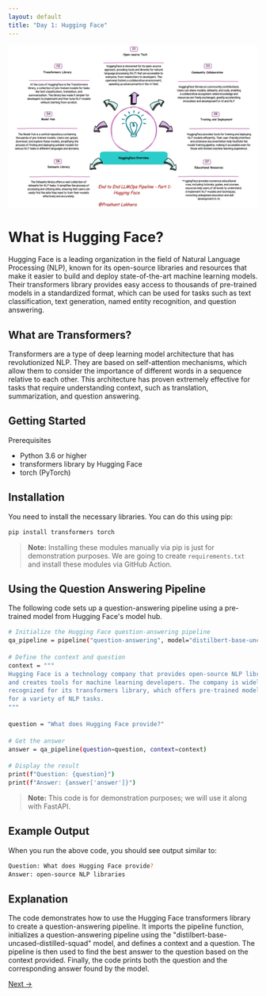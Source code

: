 ```yaml
---
layout: default
title: "Day 1: Hugging Face"
---
```


![Hugging Face](img/hugging-face.jpg)

# What is Hugging Face?

Hugging Face is a leading organization in the field of Natural Language Processing (NLP), known for its open-source libraries and resources that make it easier to build and deploy state-of-the-art machine learning models. Their transformers library provides easy access to thousands of pre-trained models in a standardized format, which can be used for tasks such as text classification, text generation, named entity recognition, and question answering.

## What are Transformers?

Transformers are a type of deep learning model architecture that has revolutionized NLP. They are based on self-attention mechanisms, which allow them to consider the importance of different words in a sequence relative to each other. This architecture has proven extremely effective for tasks that require understanding context, such as translation, summarization, and question answering.

## Getting Started
Prerequisites
* Python 3.6 or higher
* transformers library by Hugging Face
* torch (PyTorch)

## Installation
You need to install the necessary libraries. You can do this using pip:
```bash
pip install transformers torch
```
> **Note:** Installing these modules manually via pip is just for demonstration purposes. We are going to create `requirements.txt` and install these modules via GitHub Action.


## Using the Question Answering Pipeline
The following code sets up a question-answering pipeline using a pre-trained model from Hugging Face's model hub.

```bash
# Initialize the Hugging Face question-answering pipeline
qa_pipeline = pipeline("question-answering", model="distilbert-base-uncased-distilled-squad")

# Define the context and question
context = """
Hugging Face is a technology company that provides open-source NLP libraries 
and creates tools for machine learning developers. The company is widely 
recognized for its transformers library, which offers pre-trained models 
for a variety of NLP tasks.
"""

question = "What does Hugging Face provide?"

# Get the answer
answer = qa_pipeline(question=question, context=context)

# Display the result
print(f"Question: {question}")
print(f"Answer: {answer['answer']}")
```

> **Note:** This code is for demonstration purposes; we will use it along with FastAPI.

## Example Output
When you run the above code, you should see output similar to:

```bash
Question: What does Hugging Face provide?
Answer: open-source NLP libraries
```

## Explanation
The code demonstrates how to use the Hugging Face transformers library to create a question-answering pipeline. It imports the pipeline function, initializes a question-answering pipeline using the "distilbert-base-uncased-distilled-squad" model, and defines a context and a question. The pipeline is then used to find the best answer to the question based on the context provided. Finally, the code prints both the question and the corresponding answer found by the model.

[Next →](02-FastAPI)
